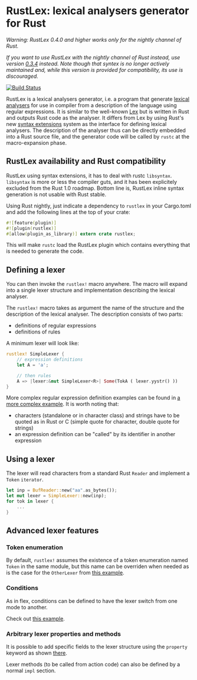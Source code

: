 # RustLex: lexical analysers generator for Rust

*Warning: RustLex 0.4.0 and higher works only for the nightly channel of Rust.*

*If you want to use RustLex with the nightly channel of Rust instead, use
version [0.3.4] instead. Note though that syntex is no longer actively maintained
and, while this version is provided for compatibility, its use is discouraged.*

[0.3.4]: https://crates.io/crates/rustlex/0.3.4

[![Build Status](https://travis-ci.org/naominitel/RustLex.svg)](https://travis-ci.org/naominitel/RustLex)

RustLex is a lexical analysers generator, i.e. a program that generate [lexical
analysers](http://en.wikipedia.org/wiki/Lexical_analysis) for use in compiler
from a description of the language using regular expressions. It is similar to
the well-known [Lex](http://en.wikipedia.org/wiki/Lex_(software)) but is written
in Rust and outputs Rust code as the analyser.  It differs from Lex by using
Rust's new [syntax extensions]() system as the interface for defining lexical
analysers. The description of the analyser thus can be directly embedded into a
Rust source file, and the generator code will be called by `rustc` at the
macro-expansion phase.

## RustLex availability and Rust compatibility

RustLex using syntax extensions, it has to deal with rustc `libsyntax`.
`libsyntax` is more or less the compiler guts, and it has been explicitely
excluded from the Rust 1.0 roadmap. Bottom line is, RustLex inline syntax
generation is not usable with Rust stable.

Using Rust nightly, just indicate a dependency to `rustlex` in your Cargo.toml
and add the following lines at the top of your crate:

```rust
#![feature(plugin)]
#![plugin(rustlex)]
#[allow(plugin_as_library)] extern crate rustlex;
```

This will make `rustc` load the RustLex plugin which contains everything that
is needed to generate the code.

## Defining a lexer

You can then invoke the `rustlex!` macro anywhere. The macro will expand into a
single lexer structure and implementation describing the lexical analyser.

The `rustlex!` macro takes as argument the name of the structure and the
 description of the lexical analyser. The description consists of two parts:
* definitions of regular expressions
* definitions of rules

A minimum lexer will look like:

```rust
rustlex! SimpleLexer {
    // expression definitions
    let A = 'a';

    // then rules
    A => |lexer:&mut SimpleLexer<R>| Some(TokA ( lexer.yystr() ))
}
```

More complex regular expression definition examples can be found in [a more
 complex example](tests/complex.rs). It is worth noting that:
* characters (standalone or in character class) and strings have to be quoted as
  in Rust or C (simple quote for character, double quote for strings)
* an expression definition can be "called" by its identifier in another
  expression

## Using a lexer

The lexer will read characters from a standard Rust `Reader` and implement a
`Token` `iterator`.

```rust
let inp = BufReader::new("aa".as_bytes());
let mut lexer = SimpleLexer::new(inp);
for tok in lexer {
    ...
}
```

## Advanced lexer features

### Token enumeration

By default, `rustlex!` assumes the existence of a token enumeration named
`Token` in the same module, but this name can be overriden when needed as is the
case for the `OtherLexer` from [this example](tests/simple.rs).

### Conditions

As in flex, conditions can be defined to have the lexer switch from one mode to
another.

Check out [this example](tests/condition.rs).

### Arbitrary lexer properties and methods

It is possible to add specific fields to the lexer structure using the
`property` keyword as shown [there](tests/properties.rs).

Lexer methods (to be called from action code) can also be defined by a normal
`impl` section.
